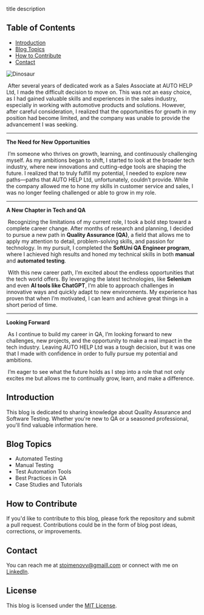 title
description

## Table of Contents
- [Introduction](#introduction)
- [Blog Topics](#blog-topics)
- [How to Contribute](#how-to-contribute)
- [Contact](#contact)

![Dinosaur](https://stupiddope.com/wp-content/uploads/2023/06/Unlocking-New-Possibilities-The-Significance-of-Distinguishing-Real-Opportunities.jpg)

&nbsp;After several years of dedicated work as a Sales Associate at AUTO HELP Ltd, I made the difficult decision to move on. This was not an easy choice, as I had gained valuable skills and experiences in the sales industry, especially in working with automotive products and solutions. However, after careful consideration, I realized that the opportunities for growth in my position had become limited, and the company was unable to provide the advancement I was seeking.

---

**The Need for New Opportunities**

&nbsp;I’m someone who thrives on growth, learning, and continuously challenging myself. As my ambitions began to shift, I started to look at the broader tech industry, where new innovations and cutting-edge tools are shaping the future. I realized that to truly fulfill my potential, I needed to explore new paths—paths that AUTO HELP Ltd, unfortunately, couldn’t provide. While the company allowed me to hone my skills in customer service and sales, I was no longer feeling challenged or able to grow in my role.

---

**A New Chapter in Tech and QA**

&nbsp;Recognizing the limitations of my current role, I took a bold step toward a complete career change. After months of research and planning, I decided to pursue a new path in **Quality Assurance (QA)**, a field that allows me to apply my attention to detail, problem-solving skills, and passion for technology. In my pursuit, I completed the **SoftUni QA Engineer program**, where I achieved high results and honed my technical skills in both **manual** and **automated testing**.

&nbsp;With this new career path, I’m excited about the endless opportunities that the tech world offers. By leveraging the latest technologies, like **Selenium** and even **AI tools like ChatGPT**, I’m able to approach challenges in innovative ways and quickly adapt to new environments. My experience has proven that when I’m motivated, I can learn and achieve great things in a short period of time.

---

**Looking Forward**

&nbsp;As I continue to build my career in QA, I’m looking forward to new challenges, new projects, and the opportunity to make a real impact in the tech industry. Leaving AUTO HELP Ltd was a tough decision, but it was one that I made with confidence in order to fully pursue my potential and ambitions.

&nbsp;I’m eager to see what the future holds as I step into a role that not only excites me but allows me to continually grow, learn, and make a difference.


## Introduction
This blog is dedicated to sharing knowledge about Quality Assurance and Software Testing. Whether you're new to QA or a seasoned professional, you'll find valuable information here.

## Blog Topics
- Automated Testing
- Manual Testing
- Test Automation Tools
- Best Practices in QA
- Case Studies and Tutorials

## How to Contribute
If you'd like to contribute to this blog, please fork the repository and submit a pull request. Contributions could be in the form of blog post ideas, corrections, or improvements.

## Contact
You can reach me at [stoimenovv@gmaill.com](mailto:your-email@example.com) or connect with me on [LinkedIn](https://www.linkedin.com/in/cvetelin-stoimenov/).

## License
This blog is licensed under the [MIT License](LICENSE).
